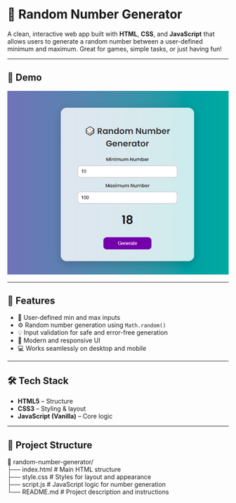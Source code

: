 # 🎲 Random Number Generator

A clean, interactive web app built with **HTML**, **CSS**, and **JavaScript** that allows users to generate a random number between a user-defined minimum and maximum. Great for games, simple tasks, or just having fun!

---

## 📸 Demo

![Random Number Generator Screenshot](image.png)  


---

## 🚀 Features

- 🔢 User-defined min and max inputs
- ⚙️ Random number generation using `Math.random()`
- 💡 Input validation for safe and error-free generation
- 🎨 Modern and responsive UI
- 💻 Works seamlessly on desktop and mobile

---

## 🛠 Tech Stack

- **HTML5** – Structure
- **CSS3** – Styling & layout
- **JavaScript (Vanilla)** – Core logic

---

## 📂 Project Structure

📁 random-number-generator/<br>
├── index.html         # Main HTML structure<br>
├── style.css          # Styles for layout and appearance<br>
├── script.js          # JavaScript logic for number generation<br>
└── README.md          # Project description and instructions<br>
